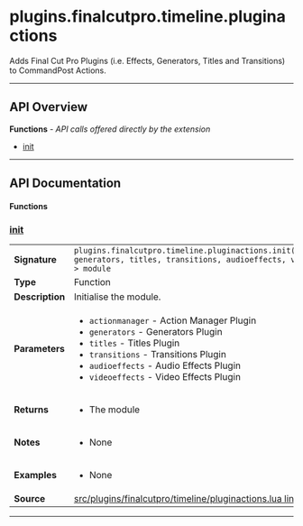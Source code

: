 # plugins.finalcutpro.timeline.pluginactions

Adds Final Cut Pro Plugins (i.e. Effects, Generators, Titles and Transitions) to CommandPost Actions.

---

## API Overview
**Functions** - _API calls offered directly by the extension_
 * [init](#init)


---

## API Documentation

#### Functions


### [init](#init)

|                                             |                                                                                     |
| --------------------------------------------|-------------------------------------------------------------------------------------|
| **Signature**                               | `plugins.finalcutpro.timeline.pluginactions.init(actionmanager, generators, titles, transitions, audioeffects, videoeffects) -> module`                                                                    |
| **Type**                                    | Function                                                                     |
| **Description**                             | Initialise the module.                                                                     |
| **Parameters**                              | <ul><li>`actionmanager` - Action Manager Plugin</li><li>`generators` - Generators Plugin</li><li>`titles` - Titles Plugin</li><li>`transitions` - Transitions Plugin</li><li>`audioeffects` - Audio Effects Plugin</li><li>`videoeffects` - Video Effects Plugin</li></ul> |
| **Returns**                                 | <ul><li>The module</li></ul>          |
| **Notes**                                   | <ul><li>None</li></ul> |
| **Examples**                                | <ul><li>None</li></ul> |
| **Source**                                  | [src/plugins/finalcutpro/timeline/pluginactions.lua line 43](https://github.com/CommandPost/CommandPost/blob/develop/src/plugins/finalcutpro/timeline/pluginactions.lua#L43) |

---

